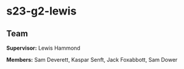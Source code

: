 # s23-g2-lewis

## Team

**Supervisor:** Lewis Hammond

**Members:** Sam Deverett, Kaspar Senft, Jack Foxabbott, Sam Dower